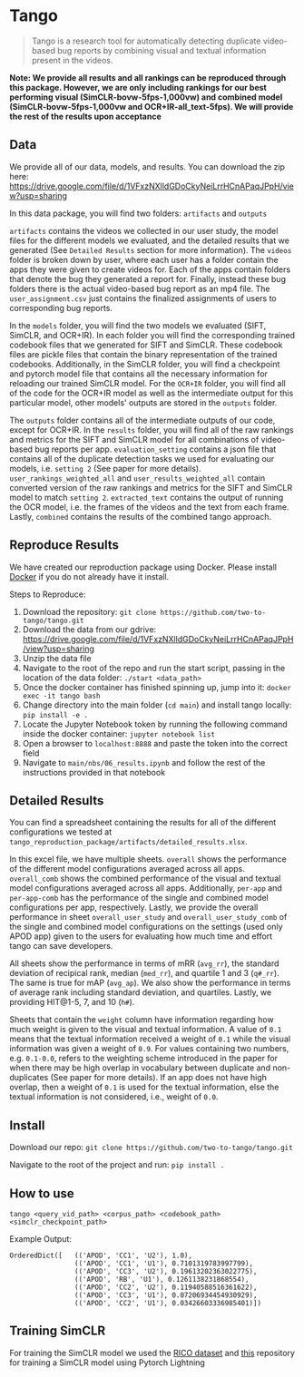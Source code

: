<!--

#################################################
### THIS FILE WAS AUTOGENERATED! DO NOT EDIT! ###
#################################################
# file to edit: nbs/index.ipynb
# command to build the docs after a change: nbdev_build_docs

-->

# Tango

> Tango is a research tool for automatically detecting duplicate video-based bug reports by combining visual and textual information present in the videos.


**Note: We provide all results and all rankings can be reproduced through this package. However, we are only including rankings for our best performing visual (SimCLR-bovw-5fps-1,000vw) and combined model (SimCLR-bovw-5fps-1,000vw and OCR+IR-all_text-5fps). We will provide the rest of the results upon acceptance**

## Data



We provide all of our data, models, and results. You can download the zip here: https://drive.google.com/file/d/1VFxzNXlldGDoCkyNeiLrrHCnAPaqJPpH/view?usp=sharing

In this data package, you will find two folders: `artifacts` and `outputs`

`artifacts` contains the videos we collected in our user study, the model files for the different models we evaluated, and the detailed results that we generated (See `Detailed Results` section for more information). The `videos` folder is broken down by user, where each user has a folder contain the apps they were given to create videos for. Each of the apps contain folders that denote the bug they generated a report for. Finally, instead these bug folders there is the actual video-based bug report as an mp4 file. The `user_assignment.csv` just contains the finalized assignments of users to corresponding bug reports.

In the `models` folder, you will find the two models we evaluated (SIFT, SimCLR, and OCR+IR). In each folder you will find the corresponding trained codebook files that we generated for SIFT and SimCLR. These codebook files are pickle files that contain the binary representation of the trained codebooks. Additionally, in the SimCLR folder, you will find a checkpoint and pytorch model file that contains all the necessary information for reloading our trained SimCLR model. For the `OCR+IR` folder, you will find all of the code for the OCR+IR model as well as the intermediate output for this particular model, other models' outputs are stored in the `outputs` folder.

The `outputs` folder contains all of the intermediate outputs of our code, except for OCR+IR. In the `results` folder, you will find all of the raw rankings and metrics for the SIFT and SimCLR model for all combinations of video-based bug reports per app. `evaluation_setting` contains a json file that contains all of the duplicate detection tasks we used for evaluating our models, i.e. `setting 2` (See paper for more details). `user_rankings_weighted_all` and `user_results_weighted_all` contain converted version of the raw rankings and metrics for the SIFT and SimCLR model to match `setting 2`. `extracted_text` contains the output of running the OCR model, i.e. the frames of the videos and the text from each frame. Lastly, `combined` contains the results of the combined tango approach.

## Reproduce Results

We have created our reproduction package using Docker. Please install [Docker](https://docs.docker.com/get-docker/) if you do not already have it install.

Steps to Reproduce:
1. Download the repository: `git clone https://github.com/two-to-tango/tango.git`
2. Download the data from our gdrive: https://drive.google.com/file/d/1VFxzNXlldGDoCkyNeiLrrHCnAPaqJPpH/view?usp=sharing
3. Unzip the data file
2. Navigate to the root of the repo and run the start script, passing in the location of the data folder: `./start <data_path>`
3. Once the docker container has finished spinning up, jump into it: `docker exec -it tango bash`
4. Change directory into the main folder (`cd main`) and install tango locally: `pip install -e .`
5. Locate the Jupyter Notebook token by running the following command inside the docker container: `jupyter notebook list`
6. Open a browser to `localhost:8888` and paste the token into the correct field
7. Navigate to `main/nbs/06_results.ipynb` and follow the rest of the instructions provided in that notebook

## Detailed Results

You can find a spreadsheet containing the results for all of the different configurations we tested at `tango_reproduction_package/artifacts/detailed_results.xlsx`.

In this excel file, we have multiple sheets. `overall` shows the performance of the different model configurations averaged across all apps. `overall_comb` shows the combined performance of the visual and textual model configurations averaged across all apps. Additionally, `per-app` and `per-app-comb` has the performance of the single and combined model configurations per app, respectively. Lastly, we provide the overall performance in sheet `overall_user_study` and `overall_user_study_comb` of the single and combined model configurations on the settings (used only APOD app) given to the users for evaluating how much time and effort tango can save developers.

All sheets show the performance in terms of mRR (`avg_rr`), the standard deviation of recipical rank, median (`med_rr`), and quartile 1 and 3 (`q#_rr`). The same is true for mAP (`avg_ap`). We also show the performance in terms of average rank including standard deviation, and quartiles. Lastly, we providing HIT@1-5, 7, and 10 (`h#`).

Sheets that contain the `weight` column have information regarding how much weight is given to the visual and textual information. A value of `0.1` means that the textual information received a weight of `0.1` while the visual information was given a weight of `0.9`. For values containing two numbers, e.g. `0.1-0.0`, refers to the weighting scheme introduced in the paper for when there may be high overlap in vocabulary between duplicate and non-duplicates (See paper for more details). If an app does not have high overlap, then a weight of `0.1` is used for the textual information, else the textual information is not considered, i.e., weight of `0.0`.

## Install

Download our repo:
`git clone https://github.com/two-to-tango/tango.git`

Navigate to the root of the project and run:
`pip install .`

## How to use

`tango <query_vid_path> <corpus_path> <codebook_path> <simclr_checkpoint_path>`

Example Output:
```
OrderedDict([   (('APOD', 'CC1', 'U2'), 1.0),
                (('APOD', 'CC1', 'U1'), 0.7101319783997799),
                (('APOD', 'CC3', 'U2'), 0.19613202363022775),
                (('APOD', 'RB', 'U1'), 0.1261138231868554),
                (('APOD', 'CC2', 'U2'), 0.11940588516361622),
                (('APOD', 'CC3', 'U1'), 0.07206934454930929),
                (('APOD', 'CC2', 'U1'), 0.03426603336985401)])
```

## Training SimCLR
For training the SimCLR model we used the [RICO dataset](https://interactionmining.org/rico) and [this](https://github.com/dthiagarajan/simclr_pytorch) repository for training a SimCLR model using Pytorch Lightning
